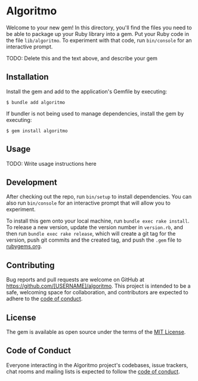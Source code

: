 # Algoritmo

Welcome to your new gem! In this directory, you'll find the files you need to be able to package up your Ruby library into a gem. Put your Ruby code in the file `lib/algoritmo`. To experiment with that code, run `bin/console` for an interactive prompt.

TODO: Delete this and the text above, and describe your gem

## Installation

Install the gem and add to the application's Gemfile by executing:

    $ bundle add algoritmo

If bundler is not being used to manage dependencies, install the gem by executing:

    $ gem install algoritmo

## Usage

TODO: Write usage instructions here

## Development

After checking out the repo, run `bin/setup` to install dependencies. You can also run `bin/console` for an interactive prompt that will allow you to experiment.

To install this gem onto your local machine, run `bundle exec rake install`. To release a new version, update the version number in `version.rb`, and then run `bundle exec rake release`, which will create a git tag for the version, push git commits and the created tag, and push the `.gem` file to [rubygems.org](https://rubygems.org).

## Contributing

Bug reports and pull requests are welcome on GitHub at https://github.com/[USERNAME]/algoritmo. This project is intended to be a safe, welcoming space for collaboration, and contributors are expected to adhere to the [code of conduct](https://github.com/[USERNAME]/algoritmo/blob/master/CODE_OF_CONDUCT.md).

## License

The gem is available as open source under the terms of the [MIT License](https://opensource.org/licenses/MIT).

## Code of Conduct

Everyone interacting in the Algoritmo project's codebases, issue trackers, chat rooms and mailing lists is expected to follow the [code of conduct](https://github.com/[USERNAME]/algoritmo/blob/master/CODE_OF_CONDUCT.md).
